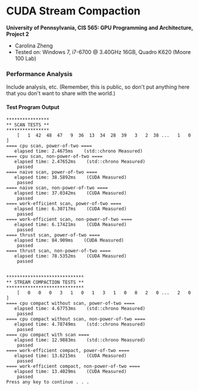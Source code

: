 CUDA Stream Compaction
======================

**University of Pennsylvania, CIS 565: GPU Programming and Architecture, Project 2**

* Carolina Zheng
* Tested on: Windows 7, i7-6700 @ 3.40GHz 16GB, Quadro K620 (Moore 100 Lab)

### Performance Analysis

Include analysis, etc. (Remember, this is public, so don't put
anything here that you don't want to share with the world.)

#### Test Program Output
```
****************
** SCAN TESTS **
****************
    [   1  42  48  47   9  36  13  34  28  39   3   2  38 ...   1   0 ]
==== cpu scan, power-of-two ====
   elapsed time: 2.4675ms    (std::chrono Measured)
==== cpu scan, non-power-of-two ====
   elapsed time: 2.47652ms    (std::chrono Measured)
    passed
==== naive scan, power-of-two ====
   elapsed time: 38.5892ms    (CUDA Measured)
    passed
==== naive scan, non-power-of-two ====
   elapsed time: 37.0342ms    (CUDA Measured)
    passed
==== work-efficient scan, power-of-two ====
   elapsed time: 6.30717ms    (CUDA Measured)
    passed
==== work-efficient scan, non-power-of-two ====
   elapsed time: 6.17421ms    (CUDA Measured)
    passed
==== thrust scan, power-of-two ====
   elapsed time: 84.909ms    (CUDA Measured)
    passed
==== thrust scan, non-power-of-two ====
   elapsed time: 78.5352ms    (CUDA Measured)
    passed


*****************************
** STREAM COMPACTION TESTS **
*****************************
    [   0   0   0   3   1   0   1   3   1   0   0   2   0 ...   2   0 ]
==== cpu compact without scan, power-of-two ====
   elapsed time: 4.67753ms    (std::chrono Measured)
    passed
==== cpu compact without scan, non-power-of-two ====
   elapsed time: 4.78749ms    (std::chrono Measured)
    passed
==== cpu compact with scan ====
   elapsed time: 12.9883ms    (std::chrono Measured)
    passed
==== work-efficient compact, power-of-two ====
   elapsed time: 13.6215ms    (CUDA Measured)
    passed
==== work-efficient compact, non-power-of-two ====
   elapsed time: 13.4029ms    (CUDA Measured)
    passed
Press any key to continue . . .
```
